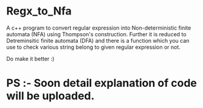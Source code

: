 # Regx_to_Nfa
A c++ program to convert regular expression into Non-deterministic finite automata (NFA) using Thompson's construction.
Further it is reduced to Detreminsitic finite automata (DFA) and there is a function which you can use to check various string belong to given regular expression or not.

Do make it better :) 

# PS :- Soon detail explanation of code will be uploaded.
